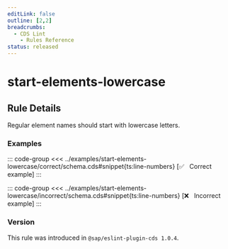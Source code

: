 ```yaml
---
editLink: false
outline: [2,2]
breadcrumbs:
  - CDS Lint
    - Rules Reference
status: released
---
```


<script setup>
  import PlaygroundBadge from '../../../.vitepress/theme/components/PlaygroundBadge.vue'
</script>

# start-elements-lowercase

## Rule Details

Regular element names should start with lowercase letters.

### Examples

::: code-group
<<< ../examples/start-elements-lowercase/correct/schema.cds#snippet{ts:line-numbers} [✅ &nbsp; Correct example]
:::
<PlaygroundBadge
  name="start-elements-lowercase"
  kind="correct"
  :rules="{'@sap/cds/start-elements-lowercase': ['warn']}"
  :files="['schema.cds']"
/>

::: code-group
<<< ../examples/start-elements-lowercase/incorrect/schema.cds#snippet{ts:line-numbers} [❌ &nbsp; Incorrect example]
:::
<PlaygroundBadge
  name="start-elements-lowercase"
  kind="incorrect"
  :rules="{'@sap/cds/start-elements-lowercase': ['warn']}"
  :files="['schema.cds']"
/>

### Version
This rule was introduced in `@sap/eslint-plugin-cds 1.0.4`.

<!--
### Resources
[Rule source](https://github.tools.sap/cap/eslint-plugin-cds/tree/main/lib/rules/start-elements-lowercase.js)
-->
